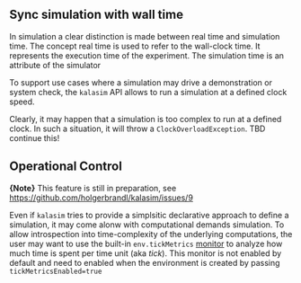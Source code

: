 ## Sync simulation with wall time

In simulation a clear distinction is made between real time and simulation time. The concept real time is used to refer to the wall-clock time. It represents the execution time of the experiment. The simulation time is an attribute of the simulator

To support use cases where a simulation may drive a demonstration or system check, the `kalasim` API allows to run a simulation at a defined clock speed.

Clearly, it may happen that a simulation is too complex to run at a defined clock. In such a situation, it will throw a `ClockOverloadException`. TBD continue this!

## Operational Control

**{Note}** This feature is still in preparation, see https://github.com/holgerbrandl/kalasim/issues/9

Even if `kalasim` tries to provide a simplsitic declarative approach to define a simulation, it may come alonw with computational demands simulation. To allow introspection into time-complexity of the underlying computations, the user may want to use the built-in `env.tickMetrics` [monitor](monitors.md) to analyze how much time is spent per time unit (aka *tick*). This monitor is not enabled by default and need to enabled when the environment is created by passing `tickMetricsEnabled=true`

